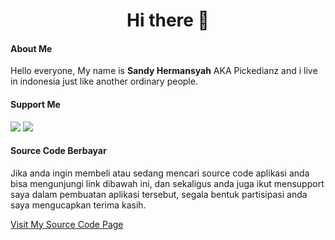 <h1 align="center">Hi there 👋</h1>

<h4 align="left">About Me</h4>
<p>Hello everyone, My name is <b>Sandy Hermansyah</b> AKA Pickedianz and i live in indonesia just like another ordinary people.</p>

<h4 align="left">Support Me</h4>
<a href="https://saweria.co/pickedianz"><img src="https://user-images.githubusercontent.com/30236529/125119369-32591e80-e11b-11eb-9f93-c93e7a9fb779.png"></a>
<a href="https://trakteer.id/pickedianz"><img src="https://user-images.githubusercontent.com/30236529/126056186-2b89f3eb-d6a8-4e2d-b840-befb4f8362fd.png"></a>

<h4 align="left">Source Code Berbayar</h4>
<p>Jika anda ingin membeli atau sedang mencari source code aplikasi anda bisa mengunjungi link dibawah ini,
  dan sekaligus anda juga ikut mensupport saya dalam pembuatan aplikasi tersebut, segala bentuk partisipasi anda saya mengucapkan terima kasih.</p>
<a href="https://trakteer.id/pickedianz/showcase?category=software">Visit My Source Code Page<a/>

